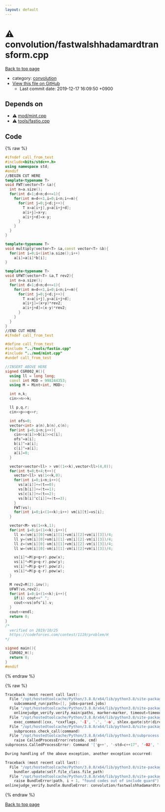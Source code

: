 ```yaml
---
layout: default
---
```


<!-- mathjax config similar to math.stackexchange -->
<script type="text/javascript" async
  src="https://cdnjs.cloudflare.com/ajax/libs/mathjax/2.7.5/MathJax.js?config=TeX-MML-AM_CHTML">
</script>
<script type="text/x-mathjax-config">
  MathJax.Hub.Config({
    TeX: { equationNumbers: { autoNumber: "AMS" }},
    tex2jax: {
      inlineMath: [ ['$','$'] ],
      processEscapes: true
    },
    "HTML-CSS": { matchFontHeight: false },
    displayAlign: "left",
    displayIndent: "2em"
  });
</script>

<script type="text/javascript" src="https://cdnjs.cloudflare.com/ajax/libs/jquery/3.4.1/jquery.min.js"></script>
<script src="https://cdn.jsdelivr.net/npm/jquery-balloon-js@1.1.2/jquery.balloon.min.js" integrity="sha256-ZEYs9VrgAeNuPvs15E39OsyOJaIkXEEt10fzxJ20+2I=" crossorigin="anonymous"></script>
<script type="text/javascript" src="../../assets/js/copy-button.js"></script>
<link rel="stylesheet" href="../../assets/css/copy-button.css" />


# :warning: convolution/fastwalshhadamardtransform.cpp

<a href="../../index.html">Back to top page</a>

* category: <a href="../../index.html#a9595c1c24c33b16056d2ad07e71682d">convolution</a>
* <a href="{{ site.github.repository_url }}/blob/master/convolution/fastwalshhadamardtransform.cpp">View this file on GitHub</a>
    - Last commit date: 2019-12-17 16:09:50 +0900




## Depends on

* :warning: <a href="../mod/mint.cpp.html">mod/mint.cpp</a>
* :warning: <a href="../tools/fastio.cpp.html">tools/fastio.cpp</a>


## Code

<a id="unbundled"></a>
{% raw %}
```cpp
#ifndef call_from_test
#include<bits/stdc++.h>
using namespace std;
#endif
//BEGIN CUT HERE
template<typename T>
void FWT(vector<T> &a){
  int n=a.size();
  for(int d=1;d<n;d<<=1){
    for(int m=d<<1,i=0;i<n;i+=m){
      for(int j=0;j<d;j++){
        T x=a[i+j],y=a[i+j+d];
        a[i+j]=x+y;
        a[i+j+d]=x-y;
      }
    }
  }
}

template<typename T>
void multiply(vector<T> &a,const vector<T> &b){
  for(int i=0;i<(int)a.size();i++)
    a[i]=a[i]*b[i];
}

template<typename T>
void UFWT(vector<T> &a,T rev2){
  int n=a.size();
  for(int d=1;d<n;d<<=1){
    for(int m=d<<1,i=0;i<n;i+=m){
      for(int j=0;j<d;j++){
        T x=a[i+j],y=a[i+j+d];
        a[i+j]=(x+y)*rev2;
        a[i+j+d]=(x-y)*rev2;
      }
    }
  }
}
//END CUT HERE
#ifndef call_from_test

#define call_from_test
#include "../tools/fastio.cpp"
#include "../mod/mint.cpp"
#undef call_from_test

//INSERT ABOVE HERE
signed CGR002_H(){
  using ll = long long;
  const int MOD = 998244353;
  using M = Mint<int, MOD>;

  int n,k;
  cin>>n>>k;

  ll p,q,r;
  cin>>p>>q>>r;

  int ofs=0;
  vector<int> a(n),b(n),c(n);
  for(int i=0;i<n;i++){
    cin>>a[i]>>b[i]>>c[i];
    ofs^=a[i];
    b[i]^=a[i];
    c[i]^=a[i];
    a[i]=0;
  }

  vector<vector<ll> > vm((1<<k),vector<ll>(4,0));
  for(int t=0;t<4;t++){
    vector<ll> vs(1<<k,0);
    for(int i=0;i<n;i++){
      vs[a[i]]+=(t==0);
      vs[b[i]]+=(t==1);
      vs[c[i]]+=(t==2);
      vs[b[i]^c[i]]+=(t==3);
    }
    FWT(vs);
    for(int i=0;i<(1<<k);i++) vm[i][t]=vs[i];
  }

  vector<M> vs(1<<k,1);
  for(int i=0;i<(1<<k);i++){
    ll x=(vm[i][0]+vm[i][1]+vm[i][2]+vm[i][3])/4;
    ll y=(vm[i][0]+vm[i][1]-vm[i][2]-vm[i][3])/4;
    ll z=(vm[i][0]-vm[i][1]+vm[i][2]-vm[i][3])/4;
    ll w=(vm[i][0]-vm[i][1]-vm[i][2]+vm[i][3])/4;

    vs[i]*=M(p+q+r).pow(x);
    vs[i]*=M(p+q-r).pow(y);
    vs[i]*=M(p-q+r).pow(z);
    vs[i]*=M(p-q-r).pow(w);
  }

  M rev2=M(2).inv();
  UFWT(vs,rev2);
  for(int i=0;i<(1<<k);i++){
    if(i) cout<<" ";
    cout<<vs[ofs^i].v;
  }
  cout<<endl;
  return 0;
}
/*
  verified on 2019/10/25
  https://codeforces.com/contest/1119/problem/H
*/

signed main(){
  CGR002_H();
  return 0;
}
#endif

```
{% endraw %}

<a id="bundled"></a>
{% raw %}
```cpp
Traceback (most recent call last):
  File "/opt/hostedtoolcache/Python/3.8.0/x64/lib/python3.8/site-packages/onlinejudge_verify/main.py", line 175, in main
    subcommand_run(paths=[], jobs=parsed.jobs)
  File "/opt/hostedtoolcache/Python/3.8.0/x64/lib/python3.8/site-packages/onlinejudge_verify/main.py", line 72, in subcommand_run
    onlinejudge_verify.verify.main(paths, marker=marker, timeout=timeout, jobs=jobs)
  File "/opt/hostedtoolcache/Python/3.8.0/x64/lib/python3.8/site-packages/onlinejudge_verify/verify.py", line 71, in main
    exec_command([cxx, *cxxflags, '-I', '.', '-o', shlex.quote(str(directory / 'a.out')), shlex.quote(str(path))])
  File "/opt/hostedtoolcache/Python/3.8.0/x64/lib/python3.8/site-packages/onlinejudge_verify/verify.py", line 26, in exec_command
    subprocess.check_call(command)
  File "/opt/hostedtoolcache/Python/3.8.0/x64/lib/python3.8/subprocess.py", line 364, in check_call
    raise CalledProcessError(retcode, cmd)
subprocess.CalledProcessError: Command '['g++', '-std=c++17', '-O2', '-Wall', '-g', '-I', '.', '-o', '.verify-helper/cache/16dac329c1e113b662496f1e7b48d8fa/a.out', 'test/aoj/DPL_5_J.test.cpp']' returned non-zero exit status 1.

During handling of the above exception, another exception occurred:

Traceback (most recent call last):
  File "/opt/hostedtoolcache/Python/3.8.0/x64/lib/python3.8/site-packages/onlinejudge_verify/docs.py", line 339, in write_contents
    bundler.update(self.file_class.file_path)
  File "/opt/hostedtoolcache/Python/3.8.0/x64/lib/python3.8/site-packages/onlinejudge_verify/bundle.py", line 119, in update
    raise BundleError(path, i + 1, "found codes out of include guard")
onlinejudge_verify.bundle.BundleError: convolution/fastwalshhadamardtransform.cpp: line 5: found codes out of include guard

```
{% endraw %}

<a href="../../index.html">Back to top page</a>

